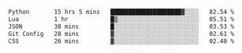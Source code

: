 <!--START_SECTION:waka-->

```txt
Python       15 hrs 5 mins   ████████████████████▓░░░░   82.54 %
Lua          1 hr            █▒░░░░░░░░░░░░░░░░░░░░░░░   05.51 %
JSON         38 mins         █░░░░░░░░░░░░░░░░░░░░░░░░   03.53 %
Git Config   28 mins         ▓░░░░░░░░░░░░░░░░░░░░░░░░   02.61 %
CSS          26 mins         ▓░░░░░░░░░░░░░░░░░░░░░░░░   02.40 %
```

<!--END_SECTION:waka-->
